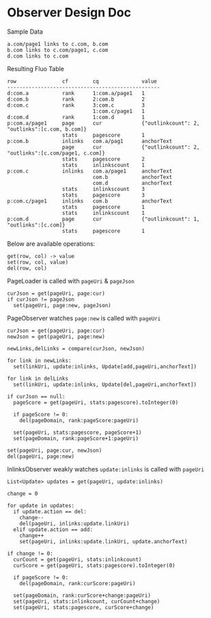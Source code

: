 
Observer Design Doc
===================

Sample Data

    a.com/page1 links to c.com, b.com
    b.com links to c.com/page1, c.com
    d.com links to c.com

Resulting Fluo Table

    row               cf        cq              value
    --------------------------------------------------
    d:com.a           rank      1:com.a/page1   1
    d:com.b           rank      2:com.b         2
    d:com.c           rank      3:com.c         3
                                1:com.c/page1   1
    d:com.d           rank      1:com.d         1
    p:com.a/page1     page      cur             {"outlinkcount": 2, "outlinks":[c.com, b.com]}
                      stats     pagescore       1
    p:com.b           inlinks   com.a/pag1      anchorText
                      page      cur             {"outlinkcount": 2, "outlinks":[c.com/page1, c.com]}
                      stats     pagescore       2
                      stats     inlinkscount    1
    p:com.c           inlinks   com.a/page1     anchorText
                                com.b           anchorText
                                com.d           anchorText
                      stats     inlinkscount    3
                      stats     pagescore       3
    p:com.c/page1     inlinks   com.b           anchorText
                      stats     pagescore       1
                      stats     inlinkscount    1
    p:com.d           page      cur             {"outlinkcount": 1, "outlinks":[c.com]}
                      stats     pagescore       1

Below are available operations:

    get(row, col) -> value
    set(row, col, value)
    del(row, col)

PageLoader is called with `pageUri` & `pageJson`

    curJson = get(pageUri, page:cur)
    if curJson != pageJson
      set(pageUri, page:new, pageJson)

PageObserver watches `page:new` is called with `pageUri`

    curJson = get(pageUri, page:cur)
    newJson = get(pageUri, page:new)

    newLinks,delLinks = compare(curJson, newJson)

    for link in newLinks:
      set(linkUri, update:inlinks, Update[add,pageUri,anchorText])

    for link in delLinks
      set(linkUri, update:inlinks, Update[del,pageUri,anchorText])

    if curJson == null:
      pageScore = get(pageUri, stats:pagescore).toInteger(0)

      if pageScore != 0:
        del(pageDomain, rank:pageScore:pageUri)
      
      set(pageUri, stats:pagescore, pageScore+1)
      set(pageDomain, rank:pageScore+1:pageUri)

    set(pageUri, page:cur, newJson)
    del(pageUri, page:new)

InlinksObserver weakly watches `update:inlinks` is called with `pageUri`

    List<Update> updates = get(pageUri, update:inlinks)

    change = 0

    for update in updates:
      if update.action == del:
        change--
        del(pageUri, inlinks:update.linkUri)
      elif update.action == add:
        change++
        set(pageUri, inlinks:update.linkUri, update.anchorText)

    if change != 0:
      curCount = get(pageUri, stats:inlinkcount)
      curScore = get(pageUri, stats:pagescore).toInteger(0)

      if pageScore != 0:
        del(pageDomain, rank:curScore:pageUri)

      set(pageDomain, rank:curScore+change:pageUri)
      set(pageUri, stats:inlinkcount, curCount+change)
      set(pageUri, stats:pagescore, curScore+change)
